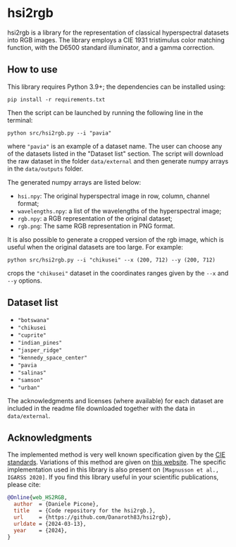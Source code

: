 # hsi2rgb

hsi2rgb is a library for the representation of classical hyperspectral datasets into RGB images.
The library employs a CIE 1931 tristimulus color matching function, with the D6500 standard illuminator, and a gamma correction.

## How to use

This library requires Python 3.9+; the dependencies can be installed using:

```pip install -r requirements.txt```

Then the script can be launched by running the following line in the terminal:

```python src/hsi2rgb.py --i "pavia"```

where ```"pavia"``` is an example of a dataset name. The user can choose any of the datasets listed in the "Dataset list" section.
The script will download the raw dataset in the folder ```data/external```
and then generate numpy arrays in the ```data/outputs``` folder.

The generated numpy arrays are listed below:

- ```hsi.npy```: The original hyperspectral image in row, column, channel format;
- ```wavelengths.npy```: a list of the wavelengths of the hyperspectral image;
- ```rgb.npy```: a RGB representation of the original dataset;
- ```rgb.png```: The same RGB representation in PNG format.

It is also possible to generate a cropped version of the rgb image, which is useful when the original datasets are too large.
For example:

```python src/hsi2rgb.py --i "chikusei" --x (200, 712) --y (200, 712)```

crops the ```"chikusei"``` dataset in the coordinates ranges given by the ```--x``` and ```--y``` options.


## Dataset list

- ```"botswana"```
- ```"chikusei```
- ```"cuprite"```
- ```"indian_pines"```
- ```"jasper_ridge"```
- ```"kennedy_space_center"```
- ```"pavia```
- ```"salinas"```
- ```"samson"```
- ```"urban"```

The acknowledgments and licenses (where available) for each dataset are included in the readme file downloaded together with the data in ```data/external```.

## Acknowledgments

The implemented method is very well known specification given by the [CIE standards](https://standards.iteh.ai/catalog/tc/iso/23b8ea7c-5d92-446b-afd6-3dcd4a01fefc/cie).
Variations of this method are given on [this website](https://personalpages.manchester.ac.uk/staff/d.h.foster/Tutorial_HSI2RGB/Tutorial_HSI2RGB.html).
The specific implementation used in this library is also present on ```[Magnusson et al., IGARSS 2020]```.
If you find this library useful in your scientific publications, please cite:

```bibtex
@Online{web_HS2RGB,
  author  = {Daniele Picone},
  title   = {Code repository for the hsi2rgb.},
  url     = {https://github.com/Danaroth83/hsi2rgb},
  urldate = {2024-03-13},
  year    = {2024},
}
```